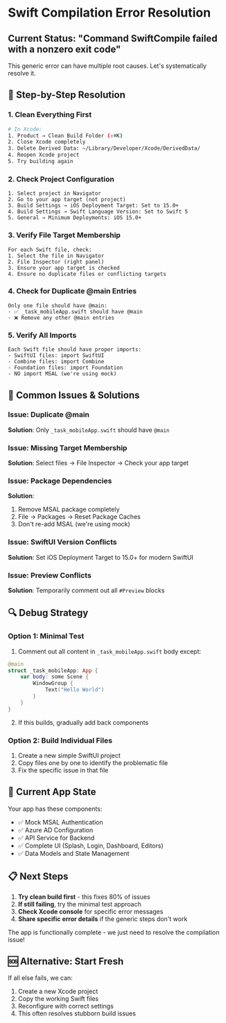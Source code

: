 # Swift Compilation Error Resolution

## Current Status: "Command SwiftCompile failed with a nonzero exit code"

This generic error can have multiple root causes. Let's systematically resolve it.

## 🔧 Step-by-Step Resolution

### 1. Clean Everything First
```bash
# In Xcode:
1. Product → Clean Build Folder (⇧⌘K)
2. Close Xcode completely
3. Delete Derived Data: ~/Library/Developer/Xcode/DerivedData/
4. Reopen Xcode project
5. Try building again
```

### 2. Check Project Configuration
```
1. Select project in Navigator
2. Go to your app target (not project)
3. Build Settings → iOS Deployment Target: Set to 15.0+
4. Build Settings → Swift Language Version: Set to Swift 5
5. General → Minimum Deployments: iOS 15.0+
```

### 3. Verify File Target Membership
```
For each Swift file, check:
1. Select the file in Navigator
2. File Inspector (right panel)
3. Ensure your app target is checked
4. Ensure no duplicate files or conflicting targets
```

### 4. Check for Duplicate @main Entries
```
Only one file should have @main:
- ✅ _task_mobileApp.swift should have @main
- ❌ Remove any other @main entries
```

### 5. Verify All Imports
```
Each Swift file should have proper imports:
- SwiftUI files: import SwiftUI
- Combine files: import Combine
- Foundation files: import Foundation
- NO import MSAL (we're using mock)
```

## 🚨 Common Issues & Solutions

### Issue: Duplicate @main
**Solution**: Only `_task_mobileApp.swift` should have `@main`

### Issue: Missing Target Membership
**Solution**: Select files → File Inspector → Check your app target

### Issue: Package Dependencies
**Solution**: 
1. Remove MSAL package completely
2. File → Packages → Reset Package Caches
3. Don't re-add MSAL (we're using mock)

### Issue: SwiftUI Version Conflicts
**Solution**: Set iOS Deployment Target to 15.0+ for modern SwiftUI

### Issue: Preview Conflicts
**Solution**: Temporarily comment out all `#Preview` blocks

## 🔍 Debug Strategy

### Option 1: Minimal Test
1. Comment out all content in `_task_mobileApp.swift` body except:
```swift
@main
struct _task_mobileApp: App {
    var body: some Scene {
        WindowGroup {
            Text("Hello World")
        }
    }
}
```
2. If this builds, gradually add back components

### Option 2: Build Individual Files
1. Create a new simple SwiftUI project
2. Copy files one by one to identify the problematic file
3. Fix the specific issue in that file

## 🎯 Current App State

Your app has these components:
- ✅ Mock MSAL Authentication
- ✅ Azure AD Configuration 
- ✅ API Service for Backend
- ✅ Complete UI (Splash, Login, Dashboard, Editors)
- ✅ Data Models and State Management

## 📋 Next Steps

1. **Try clean build first** - this fixes 80% of issues
2. **If still failing**, try the minimal test approach
3. **Check Xcode console** for specific error messages
4. **Share specific error details** if the generic steps don't work

The app is functionally complete - we just need to resolve the compilation issue!

## 🆘 Alternative: Start Fresh
If all else fails, we can:
1. Create a new Xcode project
2. Copy the working Swift files
3. Reconfigure with correct settings
4. This often resolves stubborn build issues
